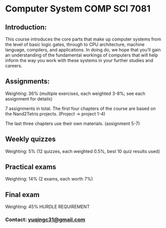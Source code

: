 # Computer System COMP SCI 7081

## Introduction:

This course introduces the core parts that make up computer systems from the level of basic logic gates, through to CPU architecture, machine language, compilers, and applications. In doing do, we hope that you'll gain an understanding of the fundamental workings of computers that will help inform the way you work with these systems in your further studies and careers.

## Assignments:
Weighting: 36% (multiple exercises, each weighted 3-8%; see each assignment for details)

7 assignments in total.
The first four chapters of the course are based on the Nand2Tetris projects. (Project -> project 1-4)

The last three chapters use their own materials. (assignment 5-7)

## Weekly quizzes

Weighting: 5% (12 quizzes, each weighted 0.5%, best 10 quiz results used)

## Practical exams

Weighting: 14% (2 exams, each worth 7%)

## Final exam

Weighting: 45% HURDLE REQUIREMENT

### Contact: yuqingc31@gmail.com
